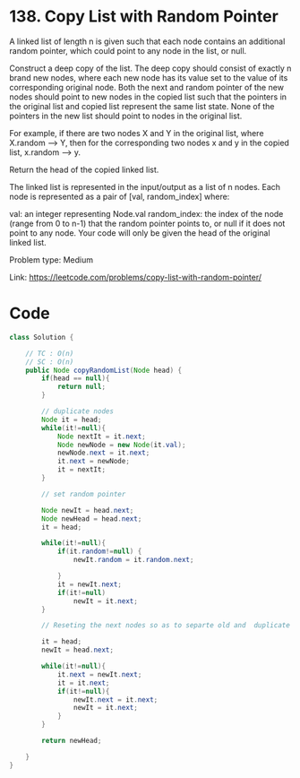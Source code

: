 # 138. Copy List with Random Pointer
A linked list of length n is given such that each node contains an additional random pointer, which could point to any node in the list, or null.

Construct a deep copy of the list. The deep copy should consist of exactly n brand new nodes, where each new node has its value set to the value of its corresponding original node. Both the next and random pointer of the new nodes should point to new nodes in the copied list such that the pointers in the original list and copied list represent the same list state. None of the pointers in the new list should point to nodes in the original list.

For example, if there are two nodes X and Y in the original list, where X.random --> Y, then for the corresponding two nodes x and y in the copied list, x.random --> y.

Return the head of the copied linked list.

The linked list is represented in the input/output as a list of n nodes. Each node is represented as a pair of [val, random_index] where:

val: an integer representing Node.val
random_index: the index of the node (range from 0 to n-1) that the random pointer points to, or null if it does not point to any node.
Your code will only be given the head of the original linked list.

Problem type: Medium

Link: https://leetcode.com/problems/copy-list-with-random-pointer/
# Code
```java
class Solution {

    // TC : O(n)
    // SC : O(n)
    public Node copyRandomList(Node head) {
        if(head == null){
            return null;
        }

        // duplicate nodes
        Node it = head;
        while(it!=null){
            Node nextIt = it.next;
            Node newNode = new Node(it.val);
            newNode.next = it.next;
            it.next = newNode;
            it = nextIt;
        }

        // set random pointer

        Node newIt = head.next;
        Node newHead = head.next;
        it = head;

        while(it!=null){
            if(it.random!=null) {
                newIt.random = it.random.next;

            }
            it = newIt.next;
            if(it!=null)
                newIt = it.next;
        }

        // Reseting the next nodes so as to separte old and  duplicate lists

        it = head;
        newIt = head.next;

        while(it!=null){
            it.next = newIt.next;
            it = it.next;
            if(it!=null){
                newIt.next = it.next;
                newIt = it.next;
            }
        }

        return newHead;

    }
}
```
